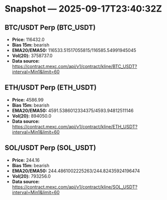 # Snapshot — 2025-09-17T23:40:32Z

## BTC/USDT Perp (BTC_USDT)
- **Price:** 116432.0
- **Bias 15m:** bearish
- **EMA20/EMA50:** 116533.51517055815/116585.54991945045
- **Vol(20):** 3758737.0
- **Data source:** https://contract.mexc.com/api/v1/contract/kline/BTC_USDT?interval=Min1&limit=60

## ETH/USDT Perp (ETH_USDT)
- **Price:** 4586.99
- **Bias 15m:** bearish
- **EMA20/EMA50:** 4591.5386012334375/4593.94812511146
- **Vol(20):** 894050.0
- **Data source:** https://contract.mexc.com/api/v1/contract/kline/ETH_USDT?interval=Min1&limit=60

## SOL/USDT Perp (SOL_USDT)
- **Price:** 244.16
- **Bias 15m:** bearish
- **EMA20/EMA50:** 244.4861002225263/244.82435924196474
- **Vol(20):** 793256.0
- **Data source:** https://contract.mexc.com/api/v1/contract/kline/SOL_USDT?interval=Min1&limit=60
